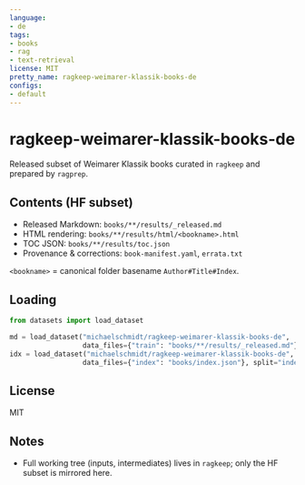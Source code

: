 ```yaml
---
language:
- de
tags:
- books
- rag
- text-retrieval
license: MIT
pretty_name: ragkeep-weimarer-klassik-books-de
configs:
- default
---
```


# ragkeep-weimarer-klassik-books-de

Released subset of Weimarer Klassik books curated in `ragkeep` and prepared by `ragprep`.

## Contents (HF subset)
- Released Markdown: `books/**/results/_released.md`
- HTML rendering: `books/**/results/html/<bookname>.html`
- TOC JSON: `books/**/results/toc.json`
- Provenance & corrections: `book-manifest.yaml`, `errata.txt`

`<bookname>` = canonical folder basename `Author#Title#Index`.

## Loading
```python
from datasets import load_dataset

md = load_dataset("michaelschmidt/ragkeep-weimarer-klassik-books-de",
                  data_files={"train": "books/**/results/_released.md"}, split="train")
idx = load_dataset("michaelschmidt/ragkeep-weimarer-klassik-books-de",
                  data_files={"index": "books/index.json"}, split="index")
```

## License
MIT

## Notes
- Full working tree (inputs, intermediates) lives in `ragkeep`; only the HF subset is mirrored here.
